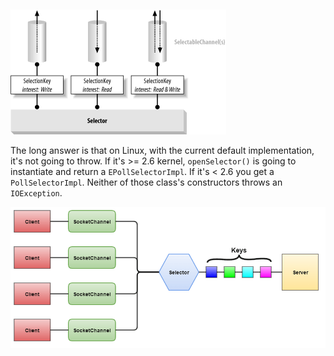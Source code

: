 ![]()

![relationship_selection_class](../../images/io/relationship_selection_class.png)

The long answer is that on Linux, with the current default implementation, it's not going to throw. If it's >= 2.6 kernel, `openSelector()` is going to instantiate and return a `EPollSelectorImpl`. If it's < 2.6 you get a `PollSelectorImpl`. Neither of those class's constructors throws an `IOException`.

![](../../images/io/nio_selector.png)

